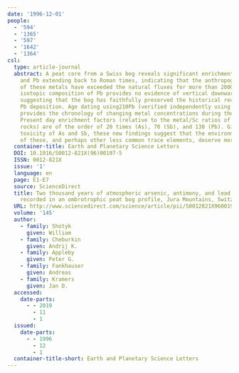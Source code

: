 ```yaml
---
date: '1996-12-01'
people:
  - '594'
  - '1365'
  - '597'
  - '1642'
  - '1364'
csl:
  type: article-journal
  abstract: A peat core from a Swiss bog reveals significant enrichments of As, Sb
    and Pb extending back to Roman times, indicating that the anthropogenic fluxes
    of these metals have exceeded the natural fluxes for more than 2000 years. The
    isotopic composition of Pb provides no evidence of vertical downward Pb migration,
    suggesting that the bog has faithfully preserved the historical record of atmospheric
    Pb deposition. Age dating using210Pb (verified independently using pollen markers)
    provides the chronology of changing metal concentrations during the past 150 years.
    Present day enrichment factors (relative to the metal/Sc ratios of typical crustal
    rocks) are of the order of 20 times (As), 70 (Sb), and 130 (Pb). Given the potential
    toxicity of As and Sb, these new findings suggest that the environmental significance
    of these, and perhaps other less common trace elements, deserve more attention.
  container-title: Earth and Planetary Science Letters
  DOI: 10.1016/S0012-821X(96)00197-5
  ISSN: 0012-821X
  issue: '1'
  language: en
  page: E1-E7
  source: ScienceDirect
  title: Two thousand years of atmospheric arsenic, antimony, and lead deposition
    recorded in an ombrotrophic peat bog profile, Jura Mountains, Switzerland
  URL: http://www.sciencedirect.com/science/article/pii/S0012821X96001975
  volume: '145'
  author:
    - family: Shotyk
      given: William
    - family: Cheburkin
      given: Andrij K.
    - family: Appleby
      given: Peter G.
    - family: Fankhauser
      given: Andreas
    - family: Kramers
      given: Jan D.
  accessed:
    date-parts:
      - - 2019
        - 11
        - 1
  issued:
    date-parts:
      - - 1996
        - 12
        - 1
  container-title-short: Earth and Planetary Science Letters
---
```

